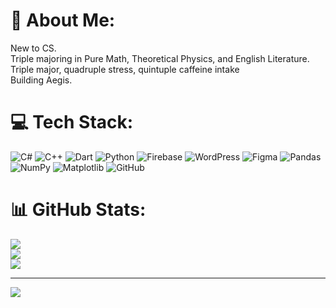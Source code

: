 # 💫 About Me:
New to CS.<br> Triple majoring in Pure Math, Theoretical Physics, and English Literature. <br> Triple major, quadruple stress, quintuple caffeine intake
<br>Building Aegis.<br>

# 💻 Tech Stack:
![C#](https://img.shields.io/badge/c%23-%23239120.svg?style=for-the-badge&logo=csharp&logoColor=white) ![C++](https://img.shields.io/badge/c++-%2300599C.svg?style=for-the-badge&logo=c%2B%2B&logoColor=white) ![Dart](https://img.shields.io/badge/dart-%230175C2.svg?style=for-the-badge&logo=dart&logoColor=white) ![Python](https://img.shields.io/badge/python-3670A0?style=for-the-badge&logo=python&logoColor=ffdd54) ![Firebase](https://img.shields.io/badge/firebase-%23039BE5.svg?style=for-the-badge&logo=firebase) ![WordPress](https://img.shields.io/badge/WordPress-%23117AC9.svg?style=for-the-badge&logo=WordPress&logoColor=white) ![Figma](https://img.shields.io/badge/figma-%23F24E1E.svg?style=for-the-badge&logo=figma&logoColor=white) ![Pandas](https://img.shields.io/badge/pandas-%23150458.svg?style=for-the-badge&logo=pandas&logoColor=white) ![NumPy](https://img.shields.io/badge/numpy-%23013243.svg?style=for-the-badge&logo=numpy&logoColor=white) ![Matplotlib](https://img.shields.io/badge/Matplotlib-%23ffffff.svg?style=for-the-badge&logo=Matplotlib&logoColor=black) ![GitHub](https://img.shields.io/badge/github-%23121011.svg?style=for-the-badge&logo=github&logoColor=white)
# 📊 GitHub Stats:
![](https://github-readme-stats.vercel.app/api?username=Noctivar&theme=date_night&hide_border=false&include_all_commits=false&count_private=false)<br/>
![](https://nirzak-streak-stats.vercel.app/?user=Noctivar&theme=date_night&hide_border=false)<br/>
![](https://github-readme-stats.vercel.app/api/top-langs/?username=Noctivar&theme=date_night&hide_border=false&include_all_commits=false&count_private=false&layout=compact)

---
[![](https://visitcount.itsvg.in/api?id=Noctivar&icon=0&color=0)](https://visitcount.itsvg.in)

<!-- Proudly created with GPRM ( https://gprm.itsvg.in ) -->
